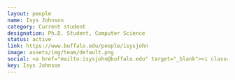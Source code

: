```yaml
---
layout: people
name: Isys Johnson
category: Current student
designation: Ph.D. Student, Computer Science
status: active
link: https://www.buffalo.edu/people/isysjohn
image: assets/img/team/default.png
social: <a href="mailto:isysjohn@buffalo.edu" target="_blank"><i class="icofont-email"></i></a>
key: Isys Johnson
---
```



